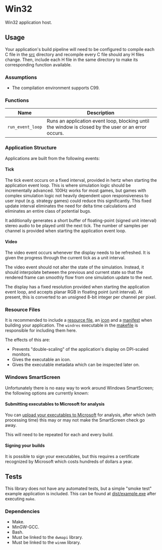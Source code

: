 # Win32

Win32 application host.

## Usage

Your application's build pipeline will need to be configured to compile each C
file in the [src](./src) directory and recompile every C file should any H files
change.  Then, include each H file in the same directory to make its
corresponding function available.

### Assumptions

- The compilation environment supports C99.

### Functions

| Name             | Description                                                                                         |
| ---------------- | --------------------------------------------------------------------------------------------------- |
| `run_event_loop` | Runs an application event loop, blocking until the window is closed by the user or an error occurs. |

### Application Structure

Applications are built from the following events:

#### Tick

The tick event occurs on a fixed interval, provided in hertz when starting the
application event loop.  This is where simulation logic should be incrementally
advanced.  100Hz works for most games, but games with complex simulation logic
not heavily dependent upon responsiveness to user input (e.g. strategy games)
could reduce this significantly.  This fixed update interval eliminates the need
for delta time calculations and eliminates an entire class of potential bugs.

It additionally generates a short buffer of floating-point (signed unit
interval) stereo audio to be played until the next tick.  The number of samples
per channel is provided when starting the application event loop.

#### Video

The video event occurs whenever the display needs to be refreshed.  It is given
the progress through the current tick as a unit interval.

The video event should not alter the state of the simulation.  Instead, it
should interpolate between the previous and current state so that the rendered
frame can smoothly flow from one simulation update to the next.

The display has a fixed resolution provided when starting the application event
loop, and accepts planar RGB in floating point (unit interval).  At present,
this is converted to an unsigned 8-bit integer per channel per pixel.

### Resource Files

It is recommended to include a [resource file](./src/example/resource.rc), an
[icon](./src/example/example.ico) and a
[manifest](./src/example/manifest.manifest) when building your application.
The `windres` executable in the [makefile](./makefile) is responsible for
including them here.

The effects of this are:

- Prevents "double-scaling" of the application's display on DPI-scaled monitors.
- Gives the executable an icon.
- Gives the executable metadata which can be inspected later on.

### Windows SmartScreen

Unfortunately there is no easy way to work around Windows SmartScreen; the
following options are currently known:

#### Submitting executables to Microsoft for analysis

You can [upload your executables to Microsoft](https://www.microsoft.com/en-us/wdsi/filesubmission)
for analysis, after which (with processing time) this may or may not make the
SmartScreen check go away.

This will need to be repeated for each and every build.

#### Signing your builds

It is possible to sign your executables, but this requires a certificate
recognized by Microsoft which costs hundreds of dollars a year.

## Tests

This library does not have any automated tests, but a simple "smoke test"
example application is included.  This can be found at
[dist/example.exe](dist/example.exe) after executing `make`.

### Dependencies

- Make.
- MinGW-GCC.
- Bash.
- Must be linked to the `dwmapi` library.
- Must be linked to the `winmm` library.
